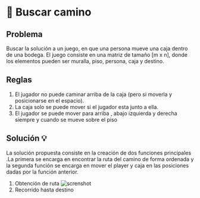 # 🏁 Buscar camino  

## Problema 

Buscar la solución a un juego, en que una persona mueve una caja dentro de una bodega. El juego consiste en una matriz de tamaño [m x n], donde los elementos pueden ser muralla, piso, persona, caja y destino.

## Reglas

  1. El jugador no puede caminar arriba de la caja (pero si moverla y posicionarse en el espacio).  
  2. La caja solo se puede mover si el jugador esta junto a ella.
  3. El jugador se puede mover para arriba , abajo izquierda y derecha siempre y cuando se mueve sobre el piso 
  
## Solución 💡

  La solución propuesta consiste en la creación de dos funciones principales .La primera se encarga en encontrar la ruta del camino  de forma ordenada y la segunda función se encarga en mover el player y caja en las posiciones dadas por la función anterior.
  
  1. Obtención de ruta 
    ![screnshot]()
  2. Recorrido hasta destino
